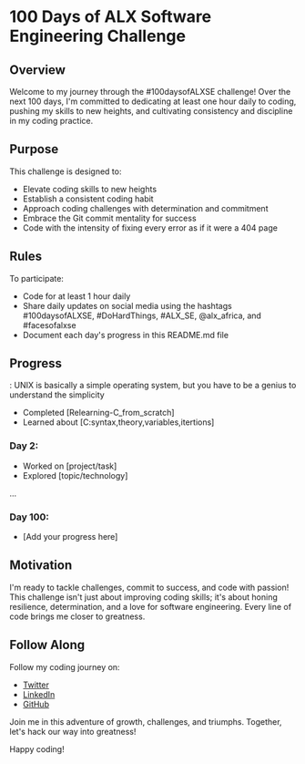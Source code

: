 # 100 Days of ALX Software Engineering Challenge

## Overview
Welcome to my journey through the #100daysofALXSE challenge! Over the next 100 days, I'm committed to dedicating at least one hour daily to coding, pushing my skills to new heights, and cultivating consistency and discipline in my coding practice.

## Purpose
This challenge is designed to:
- Elevate coding skills to new heights
- Establish a consistent coding habit
- Approach coding challenges with determination and commitment
- Embrace the Git commit mentality for success
- Code with the intensity of fixing every error as if it were a 404 page

## Rules
To participate:
- Code for at least 1 hour daily
- Share daily updates on social media using the hashtags #100daysofALXSE, #DoHardThings, #ALX_SE, @alx_africa, and #facesofalxse
- Document each day's progress in this README.md file

## Progress
:  UNIX is basically a simple operating system, but you have to be a genius to understand the simplicity 
- Completed [Relearning-C_from_scratch]
- Learned about [C:syntax,theory,variables,itertions]

### Day 2:
- Worked on [project/task]
- Explored [topic/technology]

...

### Day 100:
- [Add your progress here]

## Motivation
I'm ready to tackle challenges, commit to success, and code with passion! This challenge isn't just about improving coding skills; it's about honing resilience, determination, and a love for software engineering. Every line of code brings me closer to greatness.

## Follow Along
Follow my coding journey on:
- [Twitter](https://twitter.com/ramosnjoro)
- [LinkedIn](www.linkedin.com/in/joseph-njoroge-)
- [GitHub](https://github.com/Joseph-Njoro)

Join me in this adventure of growth, challenges, and triumphs. Together, let's hack our way into greatness!

Happy coding!
